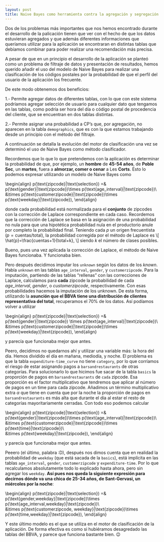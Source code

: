 ```yaml
---
layout: post
title: Naive Bayes como herramienta contra la agregación y segregación de datos
---
```


Dos de los problemas más importantes que nos hemos encontrado durante el desarrollo de la palicación tienen que ver con el hecho de que los datos estuvieran agregados y que además diferentes informaciones que queríamos utilizar para la aplicación se encontraran en distintas tablas que debíamos combinar para poder realizar una recomendación más precisa.

A pesar de que en un principio el desarrollo de la aplicación se planteó como un problema de filtraje de datos y presentación de resultados, hemos querido añadir el uso del modelo de Naive Bayes para realizar una clasificación de los códigos postales por la probabilidad de que el perfil del usuario de la aplicación los frecuente.

De este modo obtenemos dos beneficios:

1.- Permite agregar datos de diferentes tablas, con lo que con este sistema podríamos agregar selección de usuario para cualquier dato que tengamos en las tablas, como podría ser hora del día o código postal de procedencia del cliente, que se encuentran en dos tablas distintas.

2.- Permite asignar una probabilidad a CP’s que, por agregación, no aparecen en la tabla `demographics`, que es con la que estamos trabajando desde un principio con el método del filtraje.

A continuación se detalla la evolución del motor de clasificación una vez se determinó el uso de Naive Bayes como método clasificador.

Recordemos que lo que lo que pretendemos con la aplicación es determinar la probabilidad de que, por ejemplo, un **hombre** de **45-54 años**, de **Poble Sec**, un **martes**, fuera a **almorzar, comer o cenar** a Les **Corts**. Esto lo podemos expresar utilizando un modelo de Naive Bayes como

\begin{align}
p(\text{zipcode}|\text{selection}) =& p(\text{gender}|\text{zipcode})\times p(\text{age_interval}|\text{zipcode})\\\
&\times p(\text{customerzipcode}|\text{zipcode})\times p(\text{weekday}|\text{zipcode}),
\end{align}

donde cada probabilidad está normalizada para el **conjunto** de zipcodes con la corrección de Laplace correspondiente en cada caso. Recordemos que la corrección de Laplace se basa en la asignación de una probabilidad no nula para que una hipotética probabilidad nula en el productorio anule por completo la probabilidad final. Teniendo cada $p$ un origen frecuentista ($p=\text{cuentas}/\text{total}$), la probabilidad corregida por el método de Laplace es
\\[
\hat{p}=\frac{cuentas+1}{total+k},
\\]
siendo $k$ el número de clases posibles. 

Bueno, pues una vez aplicada la corrección de Laplace, el método de Naive Bayes funcionaba. Y funcionaba bien.

Pero después decidimos imputar los `unknown` según los datos de los *known*. Había `unknown` en las tablas `age_interval`, `gender`, y `customerzipcode`. Para la imputación, partiendo de las tablas “rellenas” con las correcciones de Laplace, calculamos para **cada** zipcode la probabilidad de cada *age_interval*, *gender*, o *customerzipcode*, respectivamente. Con esas probabilidades hacemos la imputación de los unknown. De esta forma, utilizando la **asunción que el BBVA tiene una distribución de clientes representativa del total**, recuperamos el 70% de los datos. Así podíamos volver a utilizar

\begin{align}
p(\text{zipcode}|\text{selection}) =& p(\text{gender}|\text{zipcode}) \times p(\text{age_interval}|\text{zipcode})\\\
&\times p(\text{customerzipcode}|\text{zipcode})\times  p(\text{weekday}|\text{zipcode}),
\end{align}

y parecía que funcionaba mejor que antes. 

Peero, decidimos no quedarnos ahí y utilizar una variable más: la hora del día. Hemos dividido el día en mañana, mediodía, y noche. El problema es que la tabla `expenditure-time_curve` no tiene `category`, por lo que corríamos el riesgo de estar asignando pagos a `barsandrestaurants` de otras categorías. Para solucionarlo lo que hicimos fue sacar de la tabla `basics` la proporción de pagos en `barsandrestaurants` de `cada` zipcode. Esa proporción es el factor multiplicativo que tendremos que aplicar al número de pagos en un time para cada zipcode. Añadimos un término multiplicativo extra $\alpha$ que tiene en cuenta que por la noche la proporción de pagos en `barsandrestaurants` es más alta que durante el día al estar el resto de categorías mayoritariamente cerradas. Con todo eso podemos calcular

\begin{align}
p(\text{zipcode}|\text{selection}) =& p(\text{gender}|\text{zipcode})\times p(\text{age_interval}|\text{zipcode})\\\
&\times p(\text{customerzipcode}|\text{zipcode})\times p(\text{time}|\text{zipcode})\\\
&\times p(\text{weekday}|\text{zipcode}),
\end{align}

y parecía que funcionaba mejor que antes.

Peeero (el último, palabra :D), después nos dimos cuenta que en realidad la probabilidad de `weekday` (que está sacada de la `basics`), está implícita en las tablas `age_interval`, `gender`, `customerzipcode` y `expenditure-time`. Por lo que recalculamos absolutamente todo lo explicado hasta ahora, pero sin agregar los `weekday`. **Así pues nos queda la siguiente expresión para decirnos dónde va una chica de 25-34 años, de Sant-Gervasi, un miércoles por la noche**:

\begin{align}
p(\text{zipcode}|\text{selection}) =& p(\text{gender,weekday}|\text{zipcode})\times p(\text{age_interval,weekday}|\text{zipcode})\\\
&\times p(\text{customerzipcode, weekday}|\text{zipcode})\times p(\text{time,weekday}|\text{zipcode}),
\end{align}

Y este último modelo es el que se utiliza en el motor de clasificación de la aplicación. De forma efectiva es como si hubiéramos desagredado las tablas del BBVA, y parece que funciona bastante bien. 😉